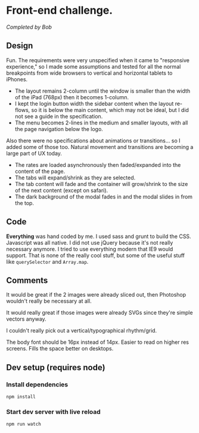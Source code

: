 # Front-end challenge.

*Completed by Bob*

## Design

Fun. The requirements were very unspecified when it came to "responsive
experience," so I made some assumptions and tested for all the normal
breakpoints from wide browsers to vertical and horizontal tablets to iPhones.

-   The layout remains 2-column until the window is smaller than the width of
    the iPad (768px) then it becomes 1-column.
-   I kept the login button width the sidebar content when the layout re-flows,
    so it is below the main content, which may not be ideal, but I did not see
    a guide in the specification.
-   The menu becomes 2-lines in the medium and smaller layouts, with all the
    page navigation below the logo.

Also there were no specifications about animations or transitions... so I added
some of those too.  Natural movement and transitions are becoming a large part
of UX today.

-   The rates are loaded asynchronously then faded/expanded into the content of
    the page.
-   The tabs will expand/shrink as they are selected.
-   The tab content will fade and the container will grow/shrink to the size of
    the next content (except on safari).
-   The dark background of the modal fades in and the modal slides in from the
    top.

## Code

**Everything** was hand coded by me. I used sass and grunt to build the CSS.
Javascript was all native. I did not use jQuery because it's not really
necessary anymore. I tried to use everything modern that IE9 would support.
That is none of the really cool stuff, but some of the useful stuff like
`querySelector` and `Array.map`.

## Comments

It would be great if the 2 images were already sliced out, then Photoshop wouldn't really be necessary at all.

It would really great if those images were already SVGs since they're simple vectors anyway.

I couldn't really pick out a vertical/typographical rhythm/grid.

The body font should be 16px instead of 14px. Easier to read on higher res
screens. Fills the space better on desktops.

## Dev setup (requires node)

### Install dependencies

    npm install

### Start dev server with live reload

    npm run watch
